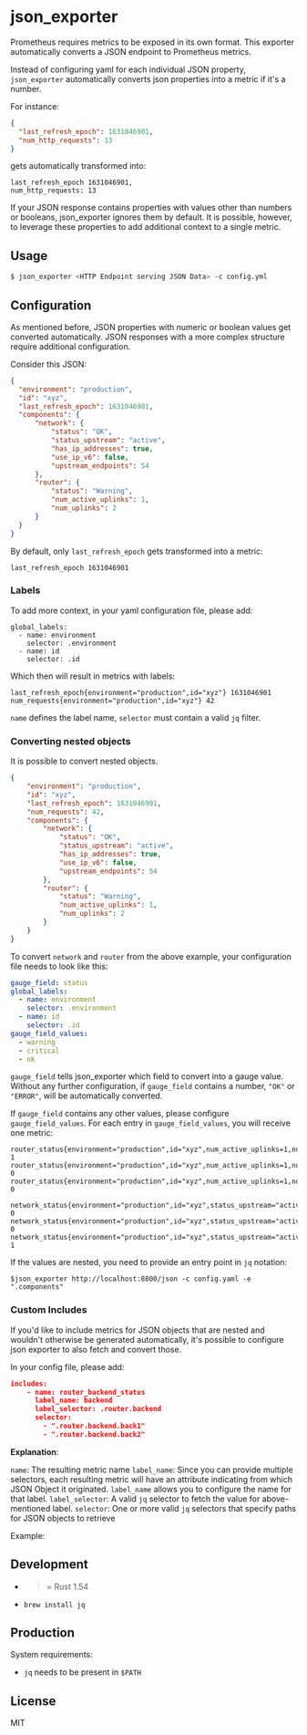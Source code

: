 # json_exporter

Prometheus requires metrics to be exposed in its own format. This exporter automatically converts a JSON endpoint to Prometheus metrics.

Instead of configuring yaml for each individual JSON property, `json_exporter` automatically converts json properties into a metric if it's a number.

For instance:

```json
{
  "last_refresh_epoch": 1631046901,
  "num_http_requests": 13
}
```

gets automatically transformed into:

```
last_refresh_epoch 1631046901,
num_http_requests: 13
```

If your JSON response contains properties with values other than numbers or booleans, json_exporter ignores them by default.
It is possible, however, to leverage these properties to add additional context to a single metric.

## Usage

```bash
$ json_exporter <HTTP Endpoint serving JSON Data> -c config.yml
```

## Configuration

As mentioned before, JSON properties with numeric or boolean values get converted automatically. JSON responses with a more complex structure require additional configuration.

Consider this JSON:

```json
{
  "environment": "production",
  "id": "xyz",
  "last_refresh_epoch": 1631046901,
  "components": {
      "network": {
          "status": "OK",
          "status_upstream": "active",
          "has_ip_addresses": true,
          "use_ip_v6": false,
          "upstream_endpoints": 54
      },
      "router": {
          "status": "Warning",
          "num_active_uplinks": 1,
          "num_uplinks": 2
      }
  }
}
```

By default, only `last_refresh_epoch` gets transformed into a metric:

```
last_refresh_epoch 1631046901
```

### Labels

To add more context, in your yaml configuration file, please add:

```
global_labels:
  - name: environment
    selector: .environment
  - name: id
    selector: .id
```

Which then will result in metrics with labels:

```
last_refresh_epoch{environment="production",id="xyz"} 1631046901
num_requests{environment="production",id="xyz"} 42
```

`name` defines the label name, `selector` must contain a valid `jq` filter.

### Converting nested objects

It is possible to convert nested objects.

```json
{
    "environment": "production",
    "id": "xyz",
    "last_refresh_epoch": 1631046901,
    "num_requests": 42,
    "components": {
        "network": {
            "status": "OK",
            "status_upstream": "active",
            "has_ip_addresses": true,
            "use_ip_v6": false,
            "upstream_endpoints": 54
        },
        "router": {
            "status": "Warning",
            "num_active_uplinks": 1,
            "num_uplinks": 2
        }
    }
}
```

To convert `network` and `router` from the above example, your configuration file needs to look like this:

```yaml
gauge_field: status
global_labels:
  - name: environment
    selector: .environment
  - name: id
    selector: .id
gauge_field_values:
  - warning
  - critical
  - ok
```

`gauge_field` tells json_exporter which field to convert into a gauge value. Without any further configuration, if `gauge_field` contains a number, `"OK"` or `"ERROR"`, will be automatically converted.

If `gauge_field` contains any other values, please configure `gauge_field_values`. For each entry in `gauge_field_values`, you will receive one metric:

```
router_status{environment="production",id="xyz",num_active_uplinks=1,num_uplinks=2,status="warning"} 1
router_status{environment="production",id="xyz",num_active_uplinks=1,num_uplinks=2,status="critical"} 0
router_status{environment="production",id="xyz",num_active_uplinks=1,num_uplinks=2,status="ok"} 0

network_status{environment="production",id="xyz",status_upstream="active",has_ip_addresses=true,use_ip_v6=false,upstream_endpoints=54,status="warning"} 0
network_status{environment="production",id="xyz",status_upstream="active",has_ip_addresses=true,use_ip_v6=false,upstream_endpoints=54,status="critical"} 0
network_status{environment="production",id="xyz",status_upstream="active",has_ip_addresses=true,use_ip_v6=false,upstream_endpoints=54,status="ok"} 1
```

If the values are nested, you need to provide an entry point in `jq` notation:

```
$json_exporter http://localhost:8800/json -c config.yaml -e ".components"
```

### Custom Includes

If you'd like to include metrics for JSON objects that are nested and wouldn't otherwise be generated automatically, it's possible to configure json exporter to also fetch and convert those.

In your config file, please add:

```json
includes:
    - name: router_backend_status
      label_name: backend
      label_selector: .router.backend
      selector:
        - ".router.backend.back1"
        - ".router.backend.back2"
```

**Explanation**:

`name`: The resulting metric name
`label_name`: Since you can provide multiple selectors, each resulting metric will have an attribute indicating from which JSON Object it originated. `label_name` allows you to configure the name for that label.
`label_selector`: A valid `jq` selector to fetch the value for above-mentioned label.
`selector`: One or more valid `jq` selectors that specify paths for JSON objects to retrieve

Example:

## Development

- >= Rust 1.54
- `brew install jq`

## Production

System requirements:

- `jq` needs to be present in `$PATH`

## License

MIT